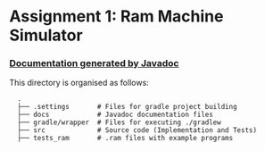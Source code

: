 # Assignment 1: Ram Machine Simulator

### [Documentation generated by Javadoc](https://ull-esit-inf-daa-1819.github.io/ull-esit-inf-daa-1819-pract1-Dibad/overview-summary.html)

This directory is organised as follows:

      .
      ├── .settings       # Files for gradle project building
      ├── docs            # Javadoc documentation files
      ├── gradle/wrapper  # Files for executing ./gradlew
      ├── src             # Source code (Implementation and Tests)
      ├── tests_ram       # .ram files with example programs
